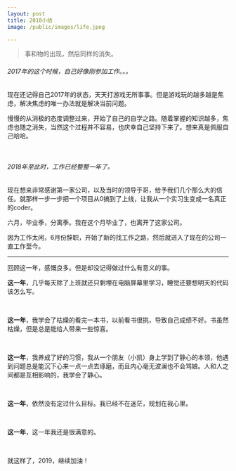 ```yaml
---
layout: post
title: 2018小结
image: /public/images/life.jpeg

---
```


> 事和物的出现，然后同样的消失。





###### 2017年的这个时候，自己好像刚参加工作。。。

现在还记得自己2017年的状态，天天打游戏无所事事。但是游戏玩的越多越是焦虑，解决焦虑的唯一办法就是解决当前问题。

慢慢的从消极的态度调整过来，开始了自己的自学之路。随着掌握的知识越多，焦虑也随之消失，当然这个过程并不容易，也庆幸自己坚持下来了。想来真是佩服自己哈哈。

<br/>

###### 2018年至此时，工作已经整整一年了。

现在想来非常感谢第一家公司，以及当时的领导于哥，给予我们几个那么大的信任。就那样一步一步把一个项目从0搞到了上线，让我从一个实习生变成一名真正的coder。

六月，毕业季，分离季。我在这个月毕业了，也离开了这家公司。

因为工作太闲，6月份辞职，开始了新的找工作之路，然后就进入了现在的公司一直工作至今。

---



回顾这一年，感慨良多。但是却没记得做过什么有意义的事。

**这一年**，几乎每天除了上班就还只剩埋在电脑屏幕里学习，睡觉还要想明天的代码该怎么写。

<br/>

**这一年**，我学会了枯燥的看完一本书，以前看书很挑，导致自己成绩不好。书虽然枯燥，但是总是能给人带来一些惊喜。

<br/>

**这一年**，我养成了好的习惯，我从一个朋友（小凯）身上学到了静心的本领，他遇到问题总是能沉下心来一点一点去琢磨，而且内心毫无波澜也不会骂娘。人和人之间都是互相影响的，我学会了静心。

<br/>

**这一年**，依然没有定过什么目标。我已经不在迷茫，规划在我心里。

<br/>

**这一年**，这一年我还是很满意的。 

<br/>



就这样了，2019，继续加油！



